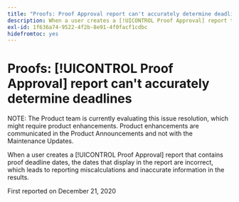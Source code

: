 ```yaml
---
title: "Proofs: Proof Approval report can't accurately determine deadlines"
description: When a user creates a [!UICONTROL Proof Approval] report that contains proof deadline dates, the dates that display in the report are incorrect, which leads to reporting miscalculations and inaccurate information in the results.
exl-id: 1f636a74-9522-4f2b-8e91-4f0facf1cdbc
hidefromtoc: yes
---
```

# Proofs: [!UICONTROL Proof Approval] report can't accurately determine deadlines

<!--Converted to story-->

NOTE: The Product team is currently evaluating this issue resolution, which might require product enhancements. Product enhancements are communicated in the Product Announcements and not with the Maintenance Updates.

When a user creates a [!UICONTROL Proof Approval] report that contains proof deadline dates, the dates that display in the report are incorrect, which leads to reporting miscalculations and inaccurate information in the results.

First reported on December 21, 2020

